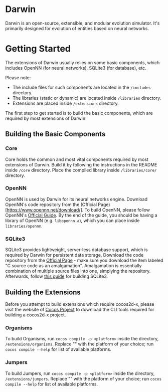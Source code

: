 # Darwin

Darwin is an open-source, extensible, and modular evolution simulator. It's primarily designed for evolution of entities based on neural networks.

# Getting Started

The extensions of Darwin usually relies on some basic components, which includes OpenNN (for neural networks), SQLite3 (for database), etc.

Please note:

- The include files for such components are located in the `/includes` directory.
- The libraries (static or dynamic) are located inside `/libraries` directory.
- Extensions are placed inside `/extensions` directory.

The first step to get started is to build the basic components, which are required by most extensions of Darwin:

## Building the Basic Components

### Core

Core holds the common and most vital components required by most extensions of Darwin.
Build it by following the instructions in the README inside `/core` directory. Place the compiled library inside `/libraries/core/` directory.

### OpenNN

OpenNN is used by Darwin for its neural networks engine. Download OpenNN's code repository from the (Official Page)[https://www.opennn.net/download/]. To build OpenNN, please follow OpenNN's [Official Guide](https://www.opennn.net/documentation/building_opennn.html). By the end of the guide, you should be having a library of OpenNN (e.g. `libopennn.a`), which you can place inside `libraries/opennn`.

### SQLite3

SQLite3 provides lightweight, server-less database support, which is required by Darwin for persistent data storage. Download the code repository from the [Official Page](https://www.sqlite.org/download.html) - make sure you download the item labeled "C source code as an amalgamation". Amalgamation is essentially combination of multiple source files into one, simplying the repository. Afterwards, follow [this guide](https://www.sqlite.org/howtocompile.html) for building SQLite3.

## Building the Extensions

Before you attempt to build extensions which require cocos2d-x, please visit the website of [Cocos Project](https://www.cocos.com) to download the CLI tools required for building a cocos2d-x project.

### Organisms

To build Organisms, run `cocos compile -p <platform>` inside the directory, `/extensions/organisms`. Replace "<platform>" with the platform of your choice; run `cocos compile --help` for list of available platforms.

### Jumpers

To build Jumpers, run `cocos compile -p <platform>` inside the directory, `/extensions/jumpers`. Replace "<platform>" with the platform of your choice; run `cocos compile --help` for list of available platforms.
